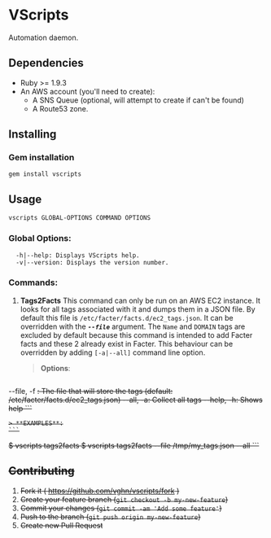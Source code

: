 # VScripts

Automation daemon.

## Dependencies
- Ruby >= 1.9.3
- An AWS account (you'll need to create):
  - A SNS Queue (optional, will attempt to create if can't be found)
  - A Route53 zone.

## Installing

### Gem installation
`gem install vscripts`


## Usage

```
vscripts GLOBAL-OPTIONS COMMAND OPTIONS
```


### Global Options:
```
  -h|--help: Displays VScripts help.
  -v|--version: Displays the version number.
```


### Commands:

1. **Tags2Facts**
  This command can only be run on an AWS EC2 instance. It looks for all tags
associated with it and dumps them in a JSON file. By default this file is
`/etc/facter/facts.d/ec2_tags.json`. It can be overridden with the
***`--file`*** argument.
The `Name` and `DOMAIN` tags are excluded by default because this command is
intended to add Facter facts and these 2 already exist in Facter. This behaviour
can be overridden by adding `[-a|--all]` command line option.

    > **Options**:
    ```
--file, -f <s>: The file that will store the tags (default:
                /etc/facter/facts.d/ec2_tags.json)
--all,  -a: Collect all tags
--help, -h: Shows help
    ```

    > **EXAMPLES**:
    ```
$ vscripts tags2facts
$ vscripts tags2facts --file /tmp/my_tags.json --all
    ```


## Contributing

1. Fork it ( https://github.com/vghn/vscripts/fork )
2. Create your feature branch (`git checkout -b my-new-feature`)
3. Commit your changes (`git commit -am 'Add some feature'`)
4. Push to the branch (`git push origin my-new-feature`)
5. Create new Pull Request
